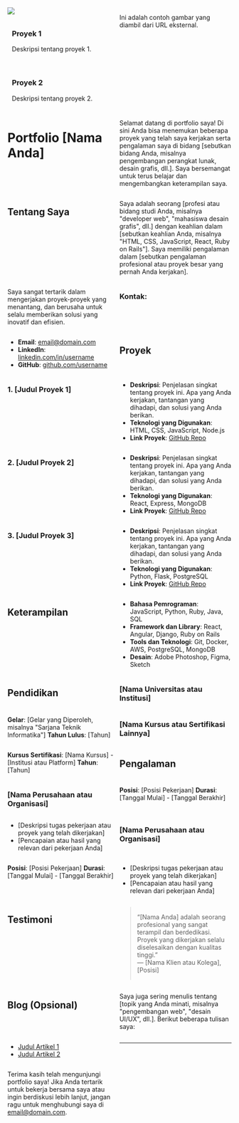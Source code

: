 <div style="display: grid; grid-template-columns: 1fr 1fr;">
  <div>
    <img src="/>
  </div>
  <div>
    
  </div>
</div>




<div style="display: flex; justify-content: space-between; padding: 10px;">
  <div style="flex: 1; padding: 10px;">
    <h3>Proyek 1</h3>
    <p>Deskripsi tentang proyek 1.</p>
  </div>
  <div style="flex: 1; padding: 10px;">
    <h3>Proyek 2</h3>
    <p>Deskripsi tentang proyek 2.</p>
  </div>
</div>


Ini adalah contoh gambar yang diambil dari URL eksternal.

# Portfolio [Nama Anda]

Selamat datang di portfolio saya! Di sini Anda bisa menemukan beberapa proyek yang telah saya kerjakan serta pengalaman saya di bidang [sebutkan bidang Anda, misalnya pengembangan perangkat lunak, desain grafis, dll.]. Saya bersemangat untuk terus belajar dan mengembangkan keterampilan saya.

## Tentang Saya

Saya adalah seorang [profesi atau bidang studi Anda, misalnya "developer web", "mahasiswa desain grafis", dll.] dengan keahlian dalam [sebutkan keahlian Anda, misalnya "HTML, CSS, JavaScript, React, Ruby on Rails"]. Saya memiliki pengalaman dalam [sebutkan pengalaman profesional atau proyek besar yang pernah Anda kerjakan].

Saya sangat tertarik dalam mengerjakan proyek-proyek yang menantang, dan berusaha untuk selalu memberikan solusi yang inovatif dan efisien.

### Kontak:
- **Email**: [email@domain.com](mailto:email@domain.com)
- **LinkedIn**: [linkedin.com/in/username](https://www.linkedin.com/in/username)
- **GitHub**: [github.com/username](https://github.com/username)

## Proyek

### 1. **[Judul Proyek 1]**
   - **Deskripsi**: Penjelasan singkat tentang proyek ini. Apa yang Anda kerjakan, tantangan yang dihadapi, dan solusi yang Anda berikan.
   - **Teknologi yang Digunakan**: HTML, CSS, JavaScript, Node.js
   - **Link Proyek**: [GitHub Repo](https://github.com/username/repo1)

### 2. **[Judul Proyek 2]**
   - **Deskripsi**: Penjelasan singkat tentang proyek ini. Apa yang Anda kerjakan, tantangan yang dihadapi, dan solusi yang Anda berikan.
   - **Teknologi yang Digunakan**: React, Express, MongoDB
   - **Link Proyek**: [GitHub Repo](https://github.com/username/repo2)

### 3. **[Judul Proyek 3]**
   - **Deskripsi**: Penjelasan singkat tentang proyek ini. Apa yang Anda kerjakan, tantangan yang dihadapi, dan solusi yang Anda berikan.
   - **Teknologi yang Digunakan**: Python, Flask, PostgreSQL
   - **Link Proyek**: [GitHub Repo](https://github.com/username/repo3)

## Keterampilan

- **Bahasa Pemrograman**: JavaScript, Python, Ruby, Java, SQL
- **Framework dan Library**: React, Angular, Django, Ruby on Rails
- **Tools dan Teknologi**: Git, Docker, AWS, PostgreSQL, MongoDB
- **Desain**: Adobe Photoshop, Figma, Sketch

## Pendidikan

### [Nama Universitas atau Institusi]
**Gelar**: [Gelar yang Diperoleh, misalnya "Sarjana Teknik Informatika"]
**Tahun Lulus**: [Tahun]

### [Nama Kursus atau Sertifikasi Lainnya]
**Kursus Sertifikasi**: [Nama Kursus] - [Institusi atau Platform]
**Tahun**: [Tahun]

## Pengalaman

### [Nama Perusahaan atau Organisasi]
**Posisi**: [Posisi Pekerjaan]
**Durasi**: [Tanggal Mulai] - [Tanggal Berakhir]
- [Deskripsi tugas pekerjaan atau proyek yang telah dikerjakan]
- [Pencapaian atau hasil yang relevan dari pekerjaan Anda]

### [Nama Perusahaan atau Organisasi]
**Posisi**: [Posisi Pekerjaan]
**Durasi**: [Tanggal Mulai] - [Tanggal Berakhir]
- [Deskripsi tugas pekerjaan atau proyek yang telah dikerjakan]
- [Pencapaian atau hasil yang relevan dari pekerjaan Anda]

## Testimoni

> “[Nama Anda] adalah seorang profesional yang sangat terampil dan berdedikasi. Proyek yang dikerjakan selalu diselesaikan dengan kualitas tinggi.”  
> — [Nama Klien atau Kolega], [Posisi]

## Blog (Opsional)

Saya juga sering menulis tentang [topik yang Anda minati, misalnya "pengembangan web", "desain UI/UX", dll.]. Berikut beberapa tulisan saya:
- [Judul Artikel 1](https://blog-link.com/article1)
- [Judul Artikel 2](https://blog-link.com/article2)

---

Terima kasih telah mengunjungi portfolio saya! Jika Anda tertarik untuk bekerja bersama saya atau ingin berdiskusi lebih lanjut, jangan ragu untuk menghubungi saya di [email@domain.com](mailto:email@domain.com).
